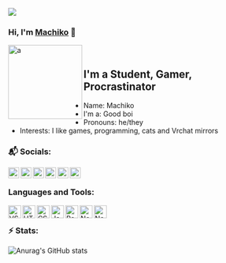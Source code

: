 [<img src="https://itzmachiko.tk/img/github/1600x534.png" />][website]
### Hi, I'm [Machiko][website] 👋 

[<img align="left" alt="a" width="150px" src="https://uploads-ssl.webflow.com/5c14e387dab576fe667689cf/61e11d6ea0473a3528b575b4_Button-3-p-500.png" />](https://ko-fi.com/P5P57PJ2I)

<br />

## I'm a Student, Gamer, Procrastinator

- Name: Machiko
- I'm a: Good boi
- Pronouns: he/they
- Interests: I like games, programming, cats and Vrchat mirrors


### 📬 Socials:

[<img align="left" alt="a" width="22px" src="https://itzmachiko.tk/img/github/link-32.png" />][website]
[<img align="left" alt="a" width="22px" src="https://itzmachiko.tk/img/github/discord-32.png" />][discord]
[<img align="left" alt="a" width="22px" src="https://itzmachiko.tk/img/github/twitter-32.png" />][twitter]
[<img align="left" alt="a" width="22px" src="https://itzmachiko.tk/img/github/instagram-32.png" />][instagram]
[<img align="left" alt="a" width="22px" src="https://itzmachiko.tk/img/github/twitch-tv-32.png" />][twitch]
[<img align="left" alt="a" width="22px" src="https://itzmachiko.tk/img/github/youtube-32.png" />][youtube]

<br />

### Languages and Tools:

<img align="left" alt="VS Code" width="26px" src="https://itzmachiko.tk/img/github/vsc.png" />
<img align="left" alt="HTML5" width="26px" src="https://itzmachiko.tk/img/github/html.png" />
<img align="left" alt="CSS3" width="26px" src="https://itzmachiko.tk/img/github/css.png" />
<img align="left" alt="JavaScript" width="26px" src="https://itzmachiko.tk/img/github/js.png" />
<img align="left" alt="React" width="26px" src="https://itzmachiko.tk/img/github/react.png" />
<img align="left" alt="Node.js" width="26px" src="https://itzmachiko.tk/img/github/nodejs.png" />
<img align="left" alt="Node.js" width="26px" src="https://itzmachiko.tk/img/github/py.png" />

<br />


### ⚡ Stats:
![Anurag's GitHub stats](https://github-readme-stats.vercel.app/api?username=itzmachiko&theme=dark&show_icons=true)

[website]: https://itzmachiko.tk/aindex.php?github
[twitter]: https://twitter.com/itzmachiko
[discord]: https://discord.com/users/698054542373421117
[instagram]: https://www.instagram.com/itz.machiko/
[twitch]: https://www.twitch.tv/itzmachiko
[youtube]: https://www.youtube.com/channel/UCj7HKlBxWg-HueW8R2Ghokw
[kofi]: https://ko-fi.com/P5P57PJ2I
